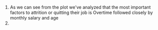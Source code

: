 1. As we can see from the plot we've analyzed that the most important factors to attrition or quitting their job is Overtime followed closely by monthly salary and age
2. 
